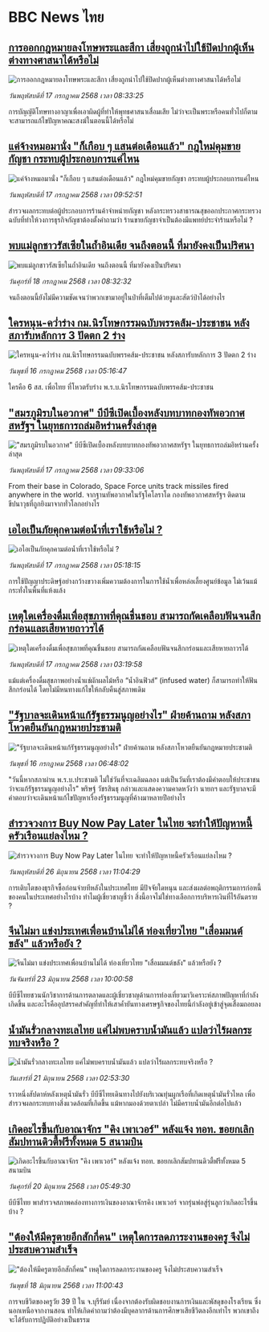 # BBC News ไทย## [การออกกฎหมายลงโทษพระและสีกา เสี่ยงถูกนำไปใช้ปิดปากผู้เห็นต่างทางศาสนาได้หรือไม่](https://www.bbc.com/thai/articles/cvg6jrg6ze1o?at_campaign=githubrss)![การออกกฎหมายลงโทษพระและสีกา เสี่ยงถูกนำไปใช้ปิดปากผู้เห็นต่างทางศาสนาได้หรือไม่](https://ichef.bbci.co.uk/ace/ws/240/cpsprodpb/dbc8/live/8bd2ad20-62e8-11f0-83d2-4f671b8c1523.jpg)_วันพฤหัสบดีที่ 17 กรกฎาคม 2568 เวลา 08:33:25_การบัญญัติโทษทางอาญาเพื่อเอาผิดผู้ที่ทำให้พุทธศาสนาเสื่อมเสีย ไม่ว่าจะเป็นพระหรือคนทั่วไปก็ตาม จะสามารถแก้ไขปัญหาคณะสงฆ์ในตอนนี้ได้หรือไม่## [แค่จ้างหมอมานั่ง "ก็เกือบ ๆ แสนต่อเดือนแล้ว" กฎใหม่คุมขายกัญชา กระทบผู้ประกอบการแค่ไหน](https://www.bbc.com/thai/articles/cy0w644x4ego?at_campaign=githubrss)![แค่จ้างหมอมานั่ง "ก็เกือบ ๆ แสนต่อเดือนแล้ว" กฎใหม่คุมขายกัญชา กระทบผู้ประกอบการแค่ไหน](https://ichef.bbci.co.uk/ace/ws/240/cpsprodpb/92fa/live/14fb3c50-62b4-11f0-83d2-4f671b8c1523.jpg)_วันพฤหัสบดีที่ 17 กรกฎาคม 2568 เวลา 09:52:51_สำรวจผลกระทบต่อผู้ประกอบการร้านค้าจำหน่ายกัญชา หลังกระทรวงสาธารณสุขออกประกาศกระทรวงฉบับที่ทำให้วงการธุรกิจกัญชาต้องตั้งคำถามว่า ร้านขายกัญชาจำเป็นต้องมีแพทย์ประจำร้านหรือไม่ ?## [พบแม่ลูกชาวรัสเซียในถ้ำอินเดีย จนถึงตอนนี้ ที่มายังคงเป็นปริศนา](https://www.bbc.com/thai/articles/c5ygzej2481o?at_campaign=githubrss)![พบแม่ลูกชาวรัสเซียในถ้ำอินเดีย จนถึงตอนนี้ ที่มายังคงเป็นปริศนา](https://ichef.bbci.co.uk/ace/ws/240/cpsprodpb/932a/live/c886fb50-6215-11f0-b5c5-012c5796682d.jpg)_วันศุกร์ที่ 18 กรกฎาคม 2568 เวลา 08:32:32_จนถึงตอนนี้ยังไม่มีความชัดเจนว่าพวกเขามาอยู่ในป่าที่เต็มไปด้วยงูและสัตว์ป่าได้อย่างไร## [ใครหนุน-คว่ำร่าง กม.นิรโทษกรรมฉบับพรรคส้ม-ประชาชน หลังสภารับหลักการ 3 ปัดตก 2 ร่าง](https://www.bbc.com/thai/articles/cjrlg8gnww7o?at_campaign=githubrss)![ใครหนุน-คว่ำร่าง กม.นิรโทษกรรมฉบับพรรคส้ม-ประชาชน หลังสภารับหลักการ 3 ปัดตก 2 ร่าง](https://ichef.bbci.co.uk/ace/ws/240/cpsprodpb/724a/live/d6aea490-620a-11f0-a40e-a1af2950b220.jpg)_วันพุธที่ 16 กรกฎาคม 2568 เวลา 05:16:47_ใครคือ 6 สส. เพื่อไทย ที่โหวตรับร่าง พ.ร.บ.นิรโทษกรรมฉบับพรรคส้ม-ประชาชน## ["สมรภูมิรบในอวกาศ" บีบีซีเปิดเบื้องหลังบทบาทกองทัพอวกาศสหรัฐฯ ในยุทธการถล่มอิหร่านครั้งล่าสุด](https://www.bbc.com/thai/articles/cg4rw1qqe69o?at_campaign=githubrss)!["สมรภูมิรบในอวกาศ" บีบีซีเปิดเบื้องหลังบทบาทกองทัพอวกาศสหรัฐฯ ในยุทธการถล่มอิหร่านครั้งล่าสุด](https://ichef.bbci.co.uk/ace/ws/240/cpsprodpb/67a0/live/cb9f41b0-60be-11f0-a40e-a1af2950b220.jpg)_วันพฤหัสบดีที่ 17 กรกฎาคม 2568 เวลา 09:33:06_From their base in Colorado, Space Force units track missiles fired anywhere in the world. จากฐานทัพอวกาศในรัฐโคโลราโด กองทัพอวกาศสหรัฐฯ ติดตามขีปนาวุธที่ถูกยิงมาจากทั่วโลกอย่างไร## [เอไอเป็นภัยคุกคามต่อน้ำที่เราใช้หรือไม่ ?](https://www.bbc.com/thai/articles/cddzpjqqpllo?at_campaign=githubrss)![เอไอเป็นภัยคุกคามต่อน้ำที่เราใช้หรือไม่ ?](https://ichef.bbci.co.uk/ace/ws/240/cpsprodpb/2287/live/6bc2da20-4608-11f0-9f6b-99d21236e5a5.jpg)_วันพฤหัสบดีที่ 17 กรกฎาคม 2568 เวลา 05:18:15_การใช้ปัญญาประดิษฐ์อย่างกว้างขวางเพิ่มความต้องการในการใช้น้ำเพื่อหล่อเลี้ยงศูนย์ข้อมูล ไม่เว้นแม้กระทั่งในพื้นที่แห้งแล้ง## [เหตุใดเครื่องดื่มเพื่อสุขภาพที่คุณชื่นชอบ สามารถกัดเคลือบฟันจนสึกกร่อนและเสียหายถาวรได้](https://www.bbc.com/thai/articles/cd9754le247o?at_campaign=githubrss)![เหตุใดเครื่องดื่มเพื่อสุขภาพที่คุณชื่นชอบ สามารถกัดเคลือบฟันจนสึกกร่อนและเสียหายถาวรได้](https://ichef.bbci.co.uk/ace/ws/240/cpsprodpb/c694/live/befebd20-6157-11f0-904b-efddee89ed54.jpg)_วันพฤหัสบดีที่ 17 กรกฎาคม 2568 เวลา 03:19:58_แม้แต่เครื่องดื่มสุขภาพอย่างน้ำแช่ผักผลไม้หรือ “น้ำอินฟิวส์” (infused water) ก็สามารถทำให้ฟันสึกกร่อนได้ โดยไม่มีหนทางแก้ไขให้กลับคืนสู่สภาพเดิม## ["รัฐบาลจะเดินหน้าแก้รัฐธรรมนูญอย่างไร" ฝ่ายค้านถาม หลังสภาโหวตยืนยันกฎหมายประชามติ](https://www.bbc.com/thai/articles/cn0z74l31p5o?at_campaign=githubrss)!["รัฐบาลจะเดินหน้าแก้รัฐธรรมนูญอย่างไร" ฝ่ายค้านถาม หลังสภาโหวตยืนยันกฎหมายประชามติ](https://ichef.bbci.co.uk/ace/ws/240/cpsprodpb/3b8a/live/c37ca510-6210-11f0-a40e-a1af2950b220.jpg)_วันพุธที่ 16 กรกฎาคม 2568 เวลา 06:48:02_"วันนี้หากสภาผ่าน พ.ร.บ.ประชามติ ไม่ใช่วันที่จะเฉลิมฉลอง แต่เป็นวันที่เราต้องมีคำตอบให้ประชาชนว่าจะแก้รัฐธรรมนูญอย่างไร" พริษฐ์ วัชรสินธุ กล่าวและแสดงความคาดหวังว่า นายกฯ และรัฐบาลจะมีคำตอบว่าจะเดินหน้าแก้ไขปัญหาเรื่องรัฐธรรมนูญที่ค้างมาหลายปีอย่างไร## [สำรวจวงการ Buy Now Pay Later ในไทย จะทำให้ปัญหาหนี้ครัวเรือนแย่ลงไหม ?](https://www.bbc.com/thai/articles/c80pymvnk31o?at_campaign=githubrss)![สำรวจวงการ Buy Now Pay Later ในไทย จะทำให้ปัญหาหนี้ครัวเรือนแย่ลงไหม ?](https://ichef.bbci.co.uk/ace/ws/240/cpsprodpb/2b99/live/35fb4060-525d-11f0-8485-7bd50fa63665.jpg)_วันพฤหัสบดีที่ 26 มิถุนายน 2568 เวลา 11:04:29_การเติบโตของธุรกิจซื้อก่อนจ่ายทีหลังในประเทศไทย มีปัจจัยใดหนุน และส่งผลต่อพฤติกรรมการก่อหนี้ของคนในประเทศอย่างไรบ้าง ทำไมผู้เชี่ยวชาญชี้ว่า สิ่งนี้อาจไม่ใช่ทางเลือกการบริหารเงินที่ไร้อันตราย ?## [จีนไม่มา แข่งประเทศเพื่อนบ้านไม่ได้ ท่องเที่ยวไทย "เสื่อมมนต์ขลัง" แล้วหรือยัง ?](https://www.bbc.com/thai/articles/c1wpqp4jy3xo?at_campaign=githubrss)![จีนไม่มา แข่งประเทศเพื่อนบ้านไม่ได้ ท่องเที่ยวไทย "เสื่อมมนต์ขลัง" แล้วหรือยัง ?](https://ichef.bbci.co.uk/ace/ws/240/cpsprodpb/ae1f/live/06639d20-4f8d-11f0-86d5-3b52b53af158.jpg)_วันจันทร์ที่ 23 มิถุนายน 2568 เวลา 10:00:58_บีบีซีไทยชวนนักวิชาการด้านการตลาดและผู้เชี่ยวชาญด้านการท่องเที่ยวมาวิเคราะห์สภาพปัญหาที่กำลังเกิดขึ้น และอะไรคืออุปสรรคสำคัญที่ทำให้เสาค้ำยันทางเศรษฐกิจของไทยนี้กำลังอยู่เข้าสู่จุดเสื่อมถอยลง## [น้ำมันรั่วกลางทะเลไทย แค่ไม่พบคราบน้ำมันแล้ว แปลว่าไร้ผลกระทบจริงหรือ ?](https://www.bbc.com/thai/articles/cgq782v15k8o?at_campaign=githubrss)![น้ำมันรั่วกลางทะเลไทย แค่ไม่พบคราบน้ำมันแล้ว แปลว่าไร้ผลกระทบจริงหรือ ?](https://ichef.bbci.co.uk/ace/ws/240/cpsprodpb/574d/live/f090a920-4c12-11f0-86d5-3b52b53af158.jpg)_วันเสาร์ที่ 21 มิถุนายน 2568 เวลา 02:53:30_ราวหนึ่งสัปดาห์หลังเหตุน้ำมันรั่ว บีบีซีไทยเดินทางไปยังบริเวณทุ่นผูกเรือที่เกิดเหตุน้ำมันรั่วไหล เพื่อสำรวจผลกระทบทางสิ่งแวดล้อมที่เกิดขึ้น แม้หากมองด้วยตาเปล่า ไม่มีคราบน้ำมันอีกต่อไปแล้ว## [เกิดอะไรขึ้นกับอาณาจักร "คิง เพาเวอร์" หลังแจ้ง ทอท. ขอยกเลิกสัมปทานดิวตี้ฟรีทั้งหมด 5 สนามบิน](https://www.bbc.com/thai/articles/crk6d8l5py5o?at_campaign=githubrss)![เกิดอะไรขึ้นกับอาณาจักร "คิง เพาเวอร์" หลังแจ้ง ทอท. ขอยกเลิกสัมปทานดิวตี้ฟรีทั้งหมด 5 สนามบิน](https://ichef.bbci.co.uk/ace/ws/240/cpsprodpb/f74c/live/5e5dbcc0-4d96-11f0-9aef-bb27ccc1a3f8.jpg)_วันศุกร์ที่ 20 มิถุนายน 2568 เวลา 05:49:30_บีบีซีไทย พาสำรวจสภาพคล่องทางการเงินของอาณาจักรคิง เพาเวอร์ จากรุ่นพ่อสู่รุ่นลูกว่าเกิดอะไรขึ้นบ้าง ?## ["ต้องให้มีครูตายอีกสักกี่คน" เหตุใดการลดภาระงานของครู จึงไม่ประสบความสำเร็จ](https://www.bbc.com/thai/articles/c07dnn5lemyo?at_campaign=githubrss)!["ต้องให้มีครูตายอีกสักกี่คน" เหตุใดการลดภาระงานของครู จึงไม่ประสบความสำเร็จ](https://ichef.bbci.co.uk/ace/ws/240/cpsprodpb/ce69/live/2f0f99c0-4c33-11f0-86d5-3b52b53af158.jpg)_วันพุธที่ 18 มิถุนายน 2568 เวลา 11:00:43_การจบชีวิตของครูวัย 39 ปี ใน จ.บุรีรัมย์ เนื่องจากต้องรับผิดชอบงานการเงินและพัสดุของโรงเรียน ซึ่งนอกเหนือจากงานสอน ทำให้เกิดคำถามว่าต้องมีบุคลากรด้านการศึกษาเสียชีวิตลงอีกเท่าไร พวกเขาถึงจะได้รับการปฏิบัติอย่างเป็นธรรม